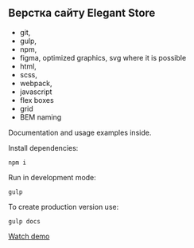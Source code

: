 ## Верстка сайту Elegant Store

- git,
- gulp,
- npm,
- figma, optimized graphics, svg where it is possible
- html,
- scss,
- webpack,
- javascript
- flex boxes
- grid
- BEM naming

Documentation and usage examples inside.

Install dependencies:
```
npm i
```

Run in development mode:
```
gulp
```

To create production version use:
```
gulp docs
```

[Watch demo](https://bogdanpavliv.github.io/elegant-store/)
